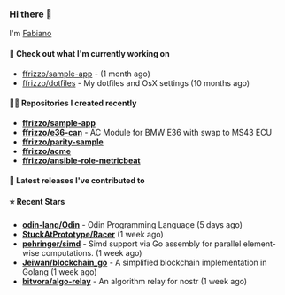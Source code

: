 ### Hi there 👋

I'm [Fabiano](https://ffrizzo.com)

#### 👷 Check out what I'm currently working on


- [ffrizzo/sample-app](https://github.com/ffrizzo/sample-app) -  (1 month ago)
- [ffrizzo/dotfiles](https://github.com/ffrizzo/dotfiles) - My dotfiles and OsX settings (10 months ago)

#### 👨‍💻 Repositories I created recently
- **[ffrizzo/sample-app](https://github.com/ffrizzo/sample-app)**
- **[ffrizzo/e36-can](https://github.com/ffrizzo/e36-can)** - AC Module for BMW E36 with swap to MS43 ECU
- **[ffrizzo/parity-sample](https://github.com/ffrizzo/parity-sample)**
- **[ffrizzo/acme](https://github.com/ffrizzo/acme)**
- **[ffrizzo/ansible-role-metricbeat](https://github.com/ffrizzo/ansible-role-metricbeat)**

#### 🚀 Latest releases I've contributed to



#### ⭐ Recent Stars


- **[odin-lang/Odin](https://github.com/odin-lang/Odin)** - Odin Programming Language (5 days ago)
- **[StuckAtPrototype/Racer](https://github.com/StuckAtPrototype/Racer)** (1 week ago)
- **[pehringer/simd](https://github.com/pehringer/simd)** - Simd support via Go assembly for parallel element-wise computations.  (1 week ago)
- **[Jeiwan/blockchain_go](https://github.com/Jeiwan/blockchain_go)** - A simplified blockchain implementation in Golang (1 week ago)
- **[bitvora/algo-relay](https://github.com/bitvora/algo-relay)** - An algorithm relay for nostr (1 week ago)
